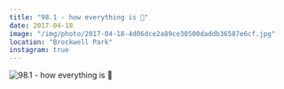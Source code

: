 ```yaml
---
title: "98.1 - how everything is 🌳"
date: 2017-04-18
image: "/img/photo/2017-04-18-4d06dce2a89ce30500daddb36587e6cf.jpg"
location: "Brockwell Park"
instagram: true
---
```


![98.1 - how everything is 🌳](/img/photo/2017-04-18-4d06dce2a89ce30500daddb36587e6cf.jpg)
